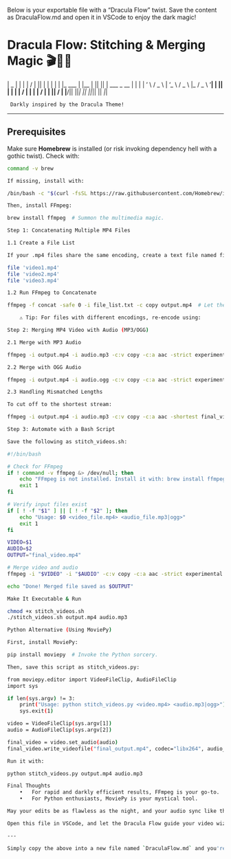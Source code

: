 Below is your exportable file with a “Dracula Flow” twist. Save the content as DraculaFlow.md and open it in VSCode to enjoy the dark magic!

<!-- DraculaFlow.md -->
# Dracula Flow: Stitching & Merging Magic 🎬🧛‍♂️

|  _ | |          | |         / | || |
| | | | |_   ___  | |__   | || || | ___ _ __
| | | | ’ \ / _ \ | ’_ \ / _ \  |_   / _ \ ’__|
| || | | | |  / | | | |  / |    | ||  / |
|__/|| ||_| || ||_||    || _|_|

     Darkly inspired by the Dracula Theme!

---

## **Prerequisites**
Make sure **Homebrew** is installed (or risk invoking dependency hell with a gothic twist). Check with:

```sh
command -v brew

If missing, install with:

/bin/bash -c "$(curl -fsSL https://raw.githubusercontent.com/Homebrew/install/HEAD/install.sh)"

Then, install FFmpeg:

brew install ffmpeg  # Summon the multimedia magic.

Step 1: Concatenating Multiple MP4 Files

1.1 Create a File List

If your .mp4 files share the same encoding, create a text file named file_list.txt with:

file 'video1.mp4'
file 'video2.mp4'
file 'video3.mp4'

1.2 Run FFmpeg to Concatenate

ffmpeg -f concat -safe 0 -i file_list.txt -c copy output.mp4  # Let the dark concatenation ritual begin.

	⚠️ Tip: For files with different encodings, re-encode using:

Step 2: Merging MP4 Video with Audio (MP3/OGG)

2.1 Merge with MP3 Audio

ffmpeg -i output.mp4 -i audio.mp3 -c:v copy -c:a aac -strict experimental final_video.mp4

2.2 Merge with OGG Audio

ffmpeg -i output.mp4 -i audio.ogg -c:v copy -c:a aac -strict experimental final_video.mp4

2.3 Handling Mismatched Lengths

To cut off to the shortest stream:

ffmpeg -i output.mp4 -i audio.mp3 -c:v copy -c:a aac -shortest final_video.mp4

Step 3: Automate with a Bash Script

Save the following as stitch_videos.sh:

#!/bin/bash

# Check for FFmpeg
if ! command -v ffmpeg &> /dev/null; then
    echo "FFmpeg is not installed. Install it with: brew install ffmpeg"
    exit 1
fi

# Verify input files exist
if [ ! -f "$1" ] || [ ! -f "$2" ]; then
    echo "Usage: $0 <video_file.mp4> <audio_file.mp3|ogg>"
    exit 1
fi

VIDEO=$1
AUDIO=$2
OUTPUT="final_video.mp4"

# Merge video and audio
ffmpeg -i "$VIDEO" -i "$AUDIO" -c:v copy -c:a aac -strict experimental "$OUTPUT"

echo "Done! Merged file saved as $OUTPUT"

Make It Executable & Run

chmod +x stitch_videos.sh
./stitch_videos.sh output.mp4 audio.mp3

Python Alternative (Using MoviePy)

First, install MoviePy:

pip install moviepy  # Invoke the Python sorcery.

Then, save this script as stitch_videos.py:

from moviepy.editor import VideoFileClip, AudioFileClip
import sys

if len(sys.argv) != 3:
    print("Usage: python stitch_videos.py <video.mp4> <audio.mp3|ogg>")
    sys.exit(1)

video = VideoFileClip(sys.argv[1])
audio = AudioFileClip(sys.argv[2])

final_video = video.set_audio(audio)
final_video.write_videofile("final_output.mp4", codec="libx264", audio_codec="aac")

Run it with:

python stitch_videos.py output.mp4 audio.mp3

Final Thoughts
	•	For rapid and darkly efficient results, FFmpeg is your go-to.
	•	For Python enthusiasts, MoviePy is your mystical tool.

May your edits be as flawless as the night, and your audio sync like the beating of a vampire’s heart!

Open this file in VSCode, and let the Dracula Flow guide your video wizardry!

---

Simply copy the above into a new file named `DraculaFlow.md` and you're all set to conjure your video edits with a touch of dark elegance. Enjoy!